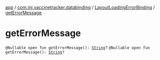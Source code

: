 [app](../../index.md) / [com.jnj.vaccinetracker.databinding](../index.md) / [LayoutLoadingErrorBinding](index.md) / [getErrorMessage](./get-error-message.md)

# getErrorMessage

`@Nullable open fun getErrorMessage(): `[`String`](https://kotlinlang.org/api/latest/jvm/stdlib/kotlin/-string/index.html)`?`
`@Nullable open fun getErrorMessage(): `[`String`](https://kotlinlang.org/api/latest/jvm/stdlib/kotlin/-string/index.html)`?`